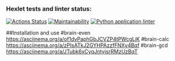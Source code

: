 ### Hexlet tests and linter status:
[![Actions Status](https://github.com/takeitawaytu/python-project-lvl1/workflows/hexlet-check/badge.svg)](https://github.com/takeitawaytu/python-project-lvl1/actions)
[![Maintainability](https://api.codeclimate.com/v1/badges/a99a88d28ad37a79dbf6/maintainability)](https://codeclimate.com/github/codeclimate/codeclimate/maintainability)
[![Python application linter](https://github.com/takeitawaytu/python-project-lvl1/actions/workflows/python-app-lint.yml/badge.svg?branch=main)](https://github.com/takeitawaytu/python-project-lvl1/actions/workflows/python-app-lint.yml)

##Installation and use
#brain-even
https://asciinema.org/a/of1dvPaphGbJCVZP4tPWcgLjK
#brain-calc
https://asciinema.org/a/zPIsATkJ2GYHPAzzfFNXy4Bqf
#brain-gcd
https://asciinema.org/a/JTubk6xCyqJntyjsrRMzUzBqT